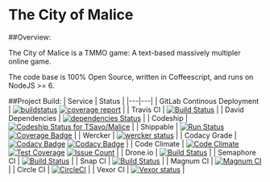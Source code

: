 # The City of Malice

##Overview:

The City of Malice is a TMMO game: A text-based massively multipler online game.

The code base is 100% Open Source, written in Coffeescript, and runs on NodeJS >= 6.

##Project Build:
| Service                         |  Status |
|---|---|
| GitLab Continous Deployment     | [![buildstatus](https://gitlab.com/TSavo/Malice/badges/master/build.svg)](https://gitlab.com/TSavo/Malice/commits/master) [![coverage report](https://gitlab.com/TSavo/Malice/badges/master/coverage.svg)](https://gitlab.com/TSavo/Malice/commits/master)                                                                                                                                                                                                                              |
| Travis CI                       | [![Build Status](https://travis-ci.org/TSavo/Malice.svg?branch=master)](https://travis-ci.org/TSavo/Malice)                                                                                                                                                                                                                                                                                                                                                                             |
| David Dependencies              | [![dependencies Status](https://david-dm.org/tsavo/malice/status.svg)](https://david-dm.org/tsavo/malice)                                                                                                                                                                                                                                                                                                                                                                               |
| Codeship                        | [![Codeship Status for TSavo/Malice](https://app.codeship.com/projects/a96ec000-9efd-0134-348a-7e4e3750070c/status?branch=master)](https://app.codeship.com/projects/189180)                                                                                                                                                                                                                                                                                                            |
| Shippable                       | [![Run Status](https://api.shippable.com/projects/584707eb3ee1d30f00c9c783/badge?branch=master)](https://app.shippable.com/projects/584707eb3ee1d30f00c9c783) [![Coverage Badge](https://api.shippable.com/projects/584707eb3ee1d30f00c9c783/coverageBadge?branch=master)](https://app.shippable.com/projects/584707eb3ee1d30f00c9c783)                                                                                                                                                 |
| Wercker                         | [![wercker status](https://app.wercker.com/status/2d07c3e55a5ce14178ca10d00653c3d0/s/master "wercker status")](https://app.wercker.com/project/byKey/2d07c3e55a5ce14178ca10d00653c3d0)                                                                                                                                                                                                                                                                                                  |
| Codacy Grade                    | [![Codacy Badge](https://api.codacy.com/project/badge/Grade/868a65096baa466b86b0412868f34c5d)](https://www.codacy.com/app/evilgenius/Malice?utm_source=github.com&utm_medium=referral&utm_content=TSavo/Malice&utm_campaign=Badge_Grade) [![Codacy Badge](https://api.codacy.com/project/badge/Coverage/868a65096baa466b86b0412868f34c5d)](https://www.codacy.com/app/evilgenius/Malice?utm_source=github.com&utm_medium=referral&utm_content=TSavo/Malice&utm_campaign=Badge_Coverage) |
| Code Climate                    | [![Code Climate](https://codeclimate.com/github/TSavo/Malice/badges/gpa.svg)](https://codeclimate.com/github/TSavo/Malice) [![Test Coverage](https://codeclimate.com/github/TSavo/Malice/badges/coverage.svg)](https://codeclimate.com/github/TSavo/Malice/coverage) [![Issue Count](https://codeclimate.com/github/TSavo/Malice/badges/issue_count.svg)](https://codeclimate.com/github/TSavo/Malice) |
| Drone.io                        | [![Build Status](https://drone.io/github.com/TSavo/Malice/status.png)](https://drone.io/github.com/TSavo/Malice/latest) |
| Semaphore CI                    | [![Build Status](https://semaphoreci.com/api/v1/kevlar/malice/branches/master/badge.svg)](https://semaphoreci.com/kevlar/malice) |
| Snap CI                         | [![Build Status](https://app.snap-ci.com/TSavo/Malice/branch/master/build_image)](https://app.snap-ci.com/TSavo/Malice/branch/master) |
| Magnum CI                       | [![Magnum CI](https://magnum-ci.com/status/231d6835620015c564d80ac62ece7374.png)](https://magnum-ci.com/projects/4715) |
| Circle CI                       | [![CircleCI](https://circleci.com/gh/TSavo/Malice.svg?style=svg)](https://circleci.com/gh/TSavo/Malice) |
| Vexor CI                        | [![Vexor status](https://ci.vexor.io/projects/e9c6aa49-1a76-4fc6-bb02-a3b04a422f3d/status.svg)](https://ci.vexor.io/ui/projects/e9c6aa49-1a76-4fc6-bb02-a3b04a422f3d/builds) |

